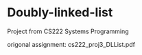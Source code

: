 # Doubly-linked-list
Project from CS222 Systems Programming

origonal assignment: cs222_proj3_DLList.pdf
